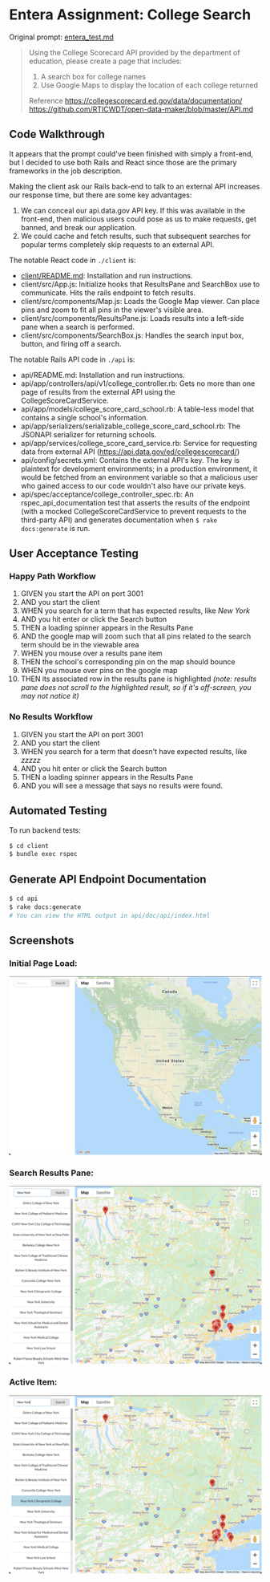 Entera Assignment: College Search
=================================

Original prompt: [entera_test.md](https://gist.github.com/zstarer/8fb0f7e982cca161761caa65a7e062ba)

> Using the College Scorecard API provided by the department of education, please create a page that includes:
> 
> 1. A search box for college names
> 2. Use Google Maps to display the location of each college returned​
> 
> Reference
> https://collegescorecard.ed.gov/data/documentation/ https://github.com/RTICWDT/open-data-maker/blob/master/API.md


Code Walkthrough
----------------

It appears that the prompt could've been finished with simply a front-end, but I decided to use both Rails and React since those are the primary frameworks in the job description.

Making the client ask our Rails back-end to talk to an external API increases our response time, but there are some key advantages:

1. We can conceal our api.data.gov API key. If this was available in the front-end, then malicious users could pose as us to make requests, get banned, and break our application. 
2. We could cache and fetch results, such that subsequent searches for popular terms completely skip requests to an external API.

The notable React code in `./client` is:

- [client/README.md](client/README.md): Installation and run instructions.
- client/src/App.js: Initialize hooks that ResultsPane and SearchBox use to communicate. Hits the rails endpoint to fetch results.
- client/src/components/Map.js: Loads the Google Map viewer. Can place pins and zoom to fit all pins in the viewer's visible area.
- client/src/components/ResultsPane.js: Loads results into a left-side pane when a search is performed. 
- client/src/components/SearchBox.js: Handles the search input box, button, and firing off a search.

The notable Rails API code in `./api` is:

- api/README.md: Installation and run instructions.
- api/app/controllers/api/v1/college_controller.rb: Gets no more than one page of results from the external API using the CollegeScoreCardService.
- api/app/models/college_score_card_school.rb: A table-less model that contains a single school's information.
- api/app/serializers/serializable_college_score_card_school.rb: The JSONAPI serializer for returning schools.
- api/app/services/college_score_card_service.rb: Service for requesting data from external API (https://api.data.gov/ed/collegescorecard/)
- api/config/secrets.yml: Contains the external API's key. The key is plaintext for development environments; in a production environment, it would be fetched from an environment variable so that a malicious user who gained access to our code wouldn't also have our private keys.
- api/spec/acceptance/college_controller_spec.rb: An rspec_api_documentation test that asserts the results of the endpoint (with a mocked CollegeScoreCardService to prevent requests to the third-party API) and generates documentation when `$ rake docs:generate` is run.


User Acceptance Testing
-----------------------

### Happy Path Workflow

1. GIVEN you start the API on port 3001
2. AND you start the client
3. WHEN you search for a term that has expected results, like _New York_
4. AND you hit enter or click the Search button
5. THEN a loading spinner appears in the Results Pane
6. AND the google map will zoom such that all pins related to the search term should be in the viewable area
7. WHEN you mouse over a results pane item
8. THEN the school's corresponding pin on the map should bounce
9. WHEN you mouse over pins on the google map
10. THEN its associated row in the results pane is highlighted _(note: results pane does not scroll to the highlighted result, so if it's off-screen, you may not notice it)_


### No Results Workflow

1. GIVEN you start the API on port 3001
2. AND you start the client
3. WHEN you search for a term that doesn't have expected results, like _zzzzz_
4. AND you hit enter or click the Search button
5. THEN a loading spinner appears in the Results Pane
6. AND you will see a message that says no results were found.


Automated Testing
-----------------

To run backend tests:

```sh
$ cd client
$ bundle exec rspec
```


Generate API Endpoint Documentation
-----------------------------------

```sh
$ cd api
$ rake docs:generate
# You can view the HTML output in api/doc/api/index.html
```


Screenshots
-----------

### Initial Page Load:
![01. Initial Page Load](01-Initial-Load.png)

### Search Results Pane:
![02. Search Results Pane](02-Search-Results.png)

### Active Item:
![03. Active Item](03-Active-Item.png)